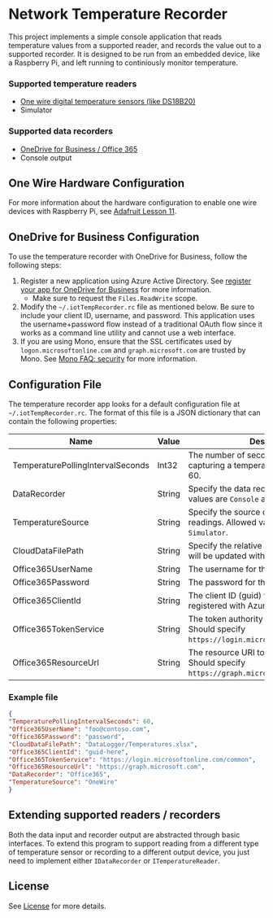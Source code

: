# Network Temperature Recorder

This project implements a simple console application that reads temperature values from a supported reader, and records the value out to a supported recorder.
It is designed to be run from an embedded device, like a Raspberry Pi, and left running to continiously monitor temperature.

### Supported temperature readers

* [One wire digital temperature sensors (like DS18B20)](#one-wire-hardware-configuration)
* Simulator

### Supported data recorders

* [OneDrive for Business / Office 365](#onedrive-for-business-configuration)
* Console output

## One Wire Hardware Configuration

For more information about the hardware configuration to enable one wire devices with Raspberry Pi, see [Adafruit Lesson 11](https://learn.adafruit.com/adafruits-raspberry-pi-lesson-11-ds18b20-temperature-sensing/hardware).

## OneDrive for Business Configuration
 
To use the temperature recorder with OneDrive for Business, follow the following steps:

1. Register a new application using Azure Active Directory. See [register your app for OneDrive for Business](https://dev.onedrive.com/app-registration.htm#register-your-app-for-onedrive-for-business) for more information.
   * Make sure to request the `Files.ReadWrite` scope.
2. Modify the `~/.iotTempRecorder.rc` file as mentioned below.
   Be sure to include your client ID, username, and password.
   This application uses the username+password flow instead of a traditional OAuth flow since it works as a command line utility and cannot use a web interface.
3. If you are using Mono, ensure that the SSL certificates used by `logon.microsoftonline.com` and `graph.microsoft.com` are trusted by Mono. See [Mono FAQ: security](http://www.mono-project.com/docs/faq/security/) for more information.

## Configuration File

The temperature recorder app looks for a default configuration file at `~/.iotTempRecorder.rc`.
The format of this file is a JSON dictionary that can contain the following properties:

| Name | Value | Description |
|---|---|---|
| TemperaturePollingIntervalSeconds | Int32 | The number of seconds to wait between capturing a temperature data point. Default: 60. |
| DataRecorder | String | Specify the data recorder to use. Allowed values are `Console` and `Office365`. |
| TemperatureSource | String | Specify the source of temperature readings. Allowed values are `OneWire` or `Simulator`. |
| CloudDataFilePath | String | Specify the relative path to an Excel file that will be updated with the recorded values. |
| Office365UserName | String | The username for the Office 365 account. |
| Office365Password | String | The password for the Office 365 account. |
| Office365ClientId | String | The client ID (guid) for the application registered with Azure Active Directory. |
| Office365TokenService | String | The token authority for authentication. Should specify `https://login.microsoftonline.com/common`. |
| Office365ResourceUrl | String | The resource URI to generate tokens for. Should specify `https://graph.microsoft.com`. |

### Example file

```json
{
"TemperaturePollingIntervalSeconds": 60,
"Office365UserName": "foo@contoso.com",
"Office365Password": "password",
"CloudDataFilePath": "DataLogger/Temperatures.xlsx",
"Office365ClientId": "guid-here",
"Office365TokenService": "https://login.microsoftonline.com/common",
"Office365ResourceUrl": "https://graph.microsoft.com",
"DataRecorder": "Office365",
"TemperatureSource": "OneWire"
}
```


## Extending supported readers / recorders

Both the data input and recorder output are abstracted through basic interfaces. 
To extend this program to support reading from a different type of temperature sensor or recording to a different output device, you just need to implement either `IDataRecorder` or `ITemperatureReader`.


## License

See [License](LICENSE) for more details.


